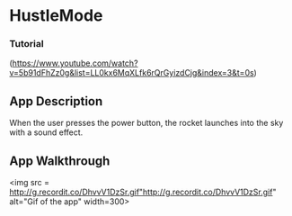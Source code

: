 # HustleMode

### Tutorial 
(https://www.youtube.com/watch?v=5b91dFhZz0g&list=LL0kx6MqXLfk6rQrGyizdCjg&index=3&t=0s)

## App Description 
When the user presses the power button, the rocket launches into the sky with a sound effect. 

## App Walkthrough 

<img src = http://g.recordit.co/DhvvV1DzSr.gif"http://g.recordit.co/DhvvV1DzSr.gif" alt="Gif of the app" width=300>
